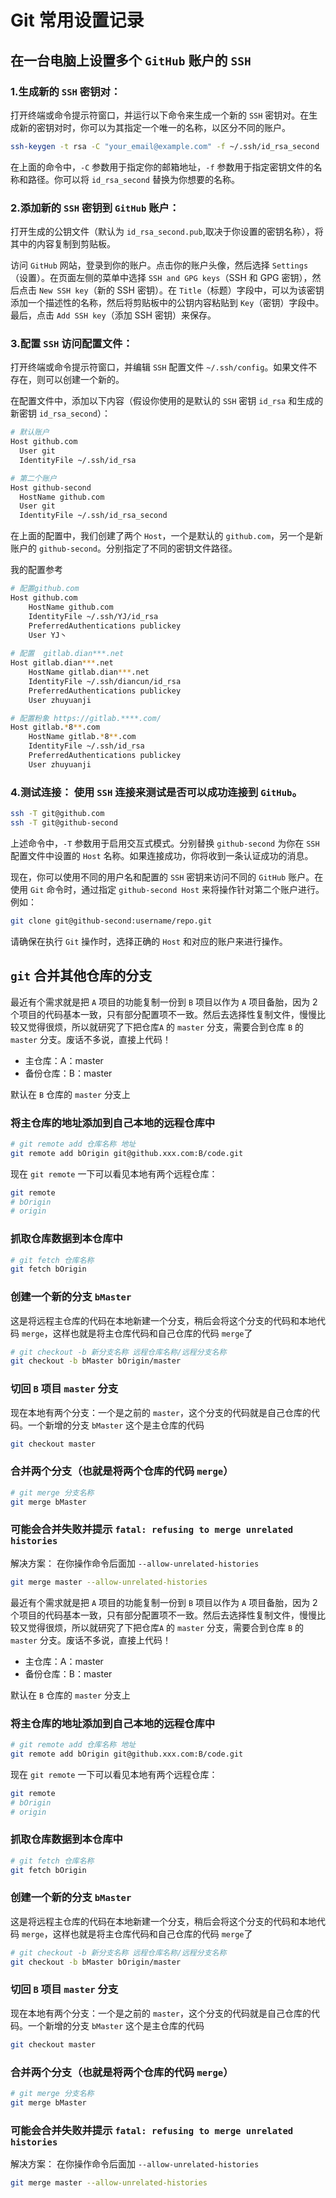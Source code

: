 # Git 常用设置记录

## 在一台电脑上设置多个 `GitHub` 账户的 `SSH`

### 1.生成新的 `SSH` 密钥对： 

打开终端或命令提示符窗口，并运行以下命令来生成一个新的 `SSH` 密钥对。在生成新的密钥对时，你可以为其指定一个唯一的名称，以区分不同的账户。
``` sh
ssh-keygen -t rsa -C "your_email@example.com" -f ~/.ssh/id_rsa_second
```
在上面的命令中，`-C` 参数用于指定你的邮箱地址，`-f` 参数用于指定密钥文件的名称和路径。你可以将 `id_rsa_second` 替换为你想要的名称。

### 2.添加新的 `SSH` 密钥到 `GitHub` 账户：

打开生成的公钥文件（默认为 `id_rsa_second.pub`,取决于你设置的密钥名称），将其中的内容复制到剪贴板。

访问 `GitHub` 网站，登录到你的账户。点击你的账户头像，然后选择 `Settings`（设置）。在页面左侧的菜单中选择 `SSH and GPG keys`（SSH 和 GPG 密钥），然后点击 `New SSH key`（新的 SSH 密钥）。在 `Title`（标题）字段中，可以为该密钥添加一个描述性的名称，然后将剪贴板中的公钥内容粘贴到 `Key`（密钥）字段中。最后，点击 `Add SSH key`（添加 SSH 密钥）来保存。

### 3.配置 `SSH` 访问配置文件： 

打开终端或命令提示符窗口，并编辑 `SSH` 配置文件 `~/.ssh/config`。如果文件不存在，则可以创建一个新的。

在配置文件中，添加以下内容（假设你使用的是默认的 `SSH` 密钥 `id_rsa` 和生成的新密钥 `id_rsa_second`）：

``` sh
# 默认账户
Host github.com
  User git
  IdentityFile ~/.ssh/id_rsa

# 第二个账户
Host github-second
  HostName github.com
  User git
  IdentityFile ~/.ssh/id_rsa_second
```
在上面的配置中，我们创建了两个 `Host`，一个是默认的 `github.com`，另一个是新账户的 `github-second`。分别指定了不同的密钥文件路径。

我的配置参考

``` sh
# 配置github.com
Host github.com
    HostName github.com
    IdentityFile ~/.ssh/YJ/id_rsa
    PreferredAuthentications publickey
    User YJ丶
    
# 配置  gitlab.dian***.net
Host gitlab.dian***.net
    HostName gitlab.dian***.net
    IdentityFile ~/.ssh/diancun/id_rsa
    PreferredAuthentications publickey
    User zhuyuanji

# 配置粉象 https://gitlab.****.com/
Host gitlab.*8**.com
    HostName gitlab.*8**.com
    IdentityFile ~/.ssh/id_rsa
    PreferredAuthentications publickey
    User zhuyuanji
```

### 4.测试连接： 使用 `SSH` 连接来测试是否可以成功连接到 `GitHub`。
``` sh
ssh -T git@github.com
ssh -T git@github-second
```
上述命令中，`-T` 参数用于启用交互式模式。分别替换 `github-second` 为你在 `SSH` 配置文件中设置的 `Host` 名称。如果连接成功，你将收到一条认证成功的消息。

现在，你可以使用不同的用户名和配置的 `SSH` 密钥来访问不同的 `GitHub` 账户。在使用 `Git` 命令时，通过指定 `github-second Host` 来将操作针对第二个账户进行。例如：

``` sh
git clone git@github-second:username/repo.git
```
请确保在执行 `Git` 操作时，选择正确的 `Host` 和对应的账户来进行操作。

## `git` 合并其他仓库的分支

最近有个需求就是把 `A` 项目的功能复制一份到 `B` 项目以作为 `A` 项目备胎，因为 2 个项目的代码基本一致，只有部分配置项不一致。然后去选择性复制文件，慢慢比较又觉得很烦，所以就研究了下把仓库`A` 的 `master` 分支，需要合到仓库 `B` 的 `master` 分支。废话不多说，直接上代码！

- 主仓库：A：master
- 备份仓库：B：master
  
默认在 `B` 仓库的 `master` 分支上

### 将主仓库的地址添加到自己本地的远程仓库中

``` sh
# git remote add 仓库名称 地址
git remote add bOrigin git@github.xxx.com:B/code.git 
```

现在 `git remote` 一下可以看见本地有两个远程仓库：

``` sh
git remote
# bOrigin
# origin
```

### 抓取仓库数据到本仓库中

``` sh
# git fetch 仓库名称
git fetch bOrigin 
```

### 创建一个新的分支 `bMaster`

这是将远程主仓库的代码在本地新建一个分支，稍后会将这个分支的代码和本地代码 `merge`，这样也就是将主仓库代码和自己仓库的代码 `merge`了

``` sh
# git checkout -b 新分支名称 远程仓库名称/远程分支名称
git checkout -b bMaster bOrigin/master
```

### 切回 `B` 项目 `master` 分支

现在本地有两个分支：一个是之前的 `master`，这个分支的代码就是自己仓库的代码。一个新增的分支 `bMaster` 这个是主仓库的代码

``` sh
git checkout master
```

### 合并两个分支（也就是将两个仓库的代码 `merge`）

``` sh
# git merge 分支名称
git merge bMaster
```
### 可能会合并失败并提示 `fatal: refusing to merge unrelated histories`

解决方案： 在你操作命令后面加 `--allow-unrelated-histories`
``` sh
git merge master --allow-unrelated-histories
```

最近有个需求就是把 `A` 项目的功能复制一份到 `B` 项目以作为 `A` 项目备胎，因为 2 个项目的代码基本一致，只有部分配置项不一致。然后去选择性复制文件，慢慢比较又觉得很烦，所以就研究了下把仓库`A` 的 `master` 分支，需要合到仓库 `B` 的 `master` 分支。废话不多说，直接上代码！

- 主仓库：A：master
- 备份仓库：B：master
  
默认在 `B` 仓库的 `master` 分支上

### 将主仓库的地址添加到自己本地的远程仓库中

``` sh
# git remote add 仓库名称 地址
git remote add bOrigin git@github.xxx.com:B/code.git 
```

现在 `git remote` 一下可以看见本地有两个远程仓库：

``` sh
git remote
# bOrigin
# origin
```

### 抓取仓库数据到本仓库中

``` sh
# git fetch 仓库名称
git fetch bOrigin 
```

### 创建一个新的分支 `bMaster`

这是将远程主仓库的代码在本地新建一个分支，稍后会将这个分支的代码和本地代码 `merge`，这样也就是将主仓库代码和自己仓库的代码 `merge`了

``` sh
# git checkout -b 新分支名称 远程仓库名称/远程分支名称
git checkout -b bMaster bOrigin/master
```

### 切回 `B` 项目 `master` 分支

现在本地有两个分支：一个是之前的 `master`，这个分支的代码就是自己仓库的代码。一个新增的分支 `bMaster` 这个是主仓库的代码

``` sh
git checkout master
```

### 合并两个分支（也就是将两个仓库的代码 `merge`）

``` sh
# git merge 分支名称
git merge bMaster
```
### 可能会合并失败并提示 `fatal: refusing to merge unrelated histories`

解决方案： 在你操作命令后面加 `--allow-unrelated-histories`
``` sh
git merge master --allow-unrelated-histories
```